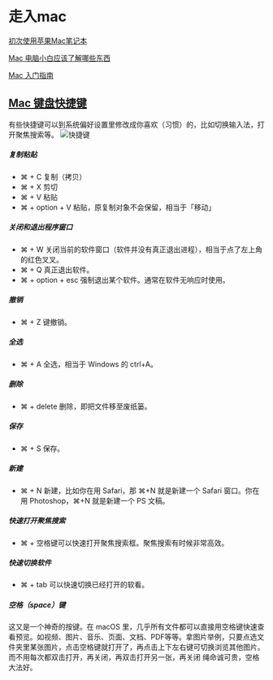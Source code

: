 # 走入mac

[初次使用苹果Mac笔记本](https://zhuanlan.zhihu.com/p/423498944)

[Mac 电脑小白应该了解哪些东西](https://www.zhihu.com/question/33887923)

[Mac 入门指南](https://zhuanlan.zhihu.com/p/83863239)


## [Mac 键盘快捷键](https://support.apple.com/zh-cn/HT201236)
有些快捷键可以到系统偏好设置里修改成你喜欢（习惯）的，比如切换输入法，打开聚焦搜索等。
![快捷键](https://pic2.zhimg.com/80/0f8b45385e844b717d7448f36cbab99c_1440w.jpg?source=1940ef5c)
##### 复制粘贴
- ⌘ + C 复制（拷贝）
- ⌘ + X 剪切
- ⌘ + V 粘贴
- ⌘ + option + V 粘贴，原复制对象不会保留，相当于「移动」

##### 关闭和退出程序窗口
- ⌘ + W 关闭当前的软件窗口（软件并没有真正退出进程），相当于点了左上角的红色叉叉。
- ⌘ + Q 真正退出软件。
- ⌘ + option + esc 强制退出某个软件。通常在软件无响应时使用。

##### 撤销
- ⌘ + Z 键撤销。

##### 全选
- ⌘ + A 全选，相当于 Windows 的 ctrl+A。

##### 删除
- ⌘ + delete 删除，即把文件移至废纸篓。

##### 保存
- ⌘ + S 保存。
##### 新建
- ⌘ + N 新建，比如你在用 Safari，那 ⌘+N 就是新建一个 Safari 窗口。你在用 Photoshop，⌘+N 就是新建一个 PS 文稿。

##### 快速打开聚焦搜索
- ⌘ + 空格键可以快速打开聚焦搜索框。聚焦搜索有时候非常高效。

##### 快速切换软件
- ⌘ + tab 可以快速切换已经打开的软看。

##### 空格（space）键
这又是一个神奇的按键。在 macOS 里，几乎所有文件都可以直接用空格键快速查看预览。如视频、图片、音乐、页面、文档、PDF等等。拿图片举例，只要点选文件夹里某张图片，点击空格键就打开了，再点击上下左右键可切换浏览其他图片。而不用每次都双击打开，再关闭，再双击打开另一张，再关闭
绳命诚可贵，空格大法好。




